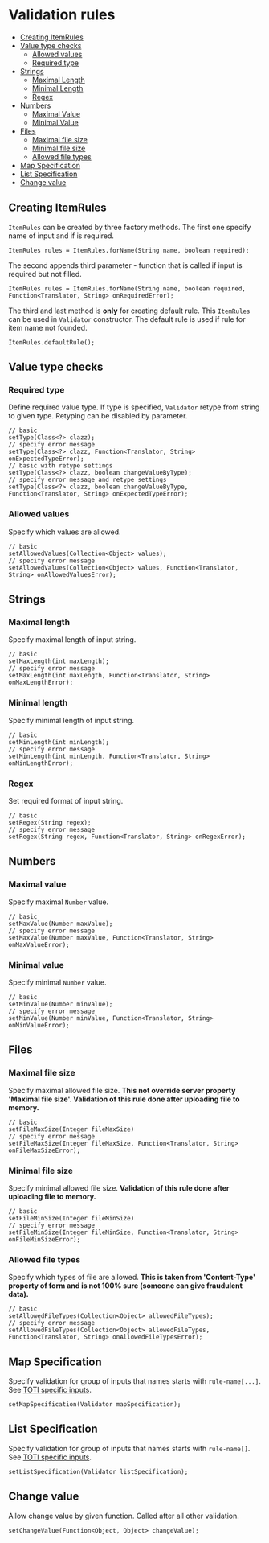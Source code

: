 # Validation rules

* [Creating ItemRules](#creating-itemrules)
* [Value type checks](#value-type-checks)
	* [Allowed values](#allowed-values)
	* [Required type](#required-type)
* [Strings](#strings)
	* [Maximal Length](#maximal-length)
	* [Minimal Length](#minimal-length)
	* [Regex](#regex)
* [Numbers](#numbers)
	* [Maximal Value](#maximal-value)
	* [Minimal Value](#minimal-value)
* [Files](#files)
	* [Maximal file size](#maximal-file-size)
	* [Minimal file size](#minimal-file-size)
	* [Allowed file types](#allowed-file-types)
* [Map Specification](#map-specification)
* [List Specification](#list-specification)
* [Change value](#change-value)

## Creating ItemRules

`ItemRules` can be created by three factory methods. The first one specify name of input and if is required.

```
ItemRules rules = ItemRules.forName(String name, boolean required);
```

The second appends third parameter - function that is called if input is required but not filled.

```
ItemRules rules = ItemRules.forName(String name, boolean required, Function<Translator, String> onRequiredError);
```

The third and last method is **only** for creating default rule. This `ItemRules` can be used in `Validator` constructor. The default rule is used if rule for item name not founded.

```
ItemRules.defaultRule();
```

## Value type checks

### Required type

Define required value type. If type is specified, `Validator` retype from string to given type. Retyping can be disabled by parameter.

```
// basic
setType(Class<?> clazz);
// specify error message
setType(Class<?> clazz, Function<Translator, String> onExpectedTypeError);
// basic with retype settings
setType(Class<?> clazz, boolean changeValueByType);
// specify error message and retype settings
setType(Class<?> clazz, boolean changeValueByType, Function<Translator, String> onExpectedTypeError);
```

### Allowed values

Specify which values are allowed.

```
// basic
setAllowedValues(Collection<Object> values);
// specify error message
setAllowedValues(Collection<Object> values, Function<Translator, String> onAllowedValuesError);
```

## Strings

### Maximal length

Specify maximal length of input string.

```
// basic
setMaxLength(int maxLength);
// specify error message
setMaxLength(int maxLength, Function<Translator, String> onMaxLengthError);
```

### Minimal length

Specify minimal length of input string.

```
// basic
setMinLength(int minLength);
// specify error message
setMinLength(int minLength, Function<Translator, String> onMinLengthError);
```

### Regex

Set required format of input string.

```
// basic
setRegex(String regex);
// specify error message
setRegex(String regex, Function<Translator, String> onRegexError);
```

## Numbers

### Maximal value

Specify maximal `Number` value.

```
// basic
setMaxValue(Number maxValue);
// specify error message
setMaxValue(Number maxValue, Function<Translator, String> onMaxValueError);
```

### Minimal value

Specify minimal `Number` value.

```
// basic
setMinValue(Number minValue);
// specify error message
setMinValue(Number minValue, Function<Translator, String> onMinValueError);
```

## Files

### Maximal file size

Specify maximal allowed file size. **This not override server property 'Maximal file size'. Validation of this rule done after uploading file to memory.**

```
// basic
setFileMaxSize(Integer fileMaxSize)
// specify error message
setFileMaxSize(Integer fileMaxSize, Function<Translator, String> onFileMaxSizeError);
```

### Minimal file size

Specify minimal allowed file size. **Validation of this rule done after uploading file to memory.**

```
// basic
setFileMinSize(Integer fileMinSize)
// specify error message
setFileMinSize(Integer fileMinSize, Function<Translator, String> onFileMinSizeError);
```

### Allowed file types

Specify which types of file are allowed. **This is taken from  'Content-Type' property of form and is not 100% sure (someone can give fraudulent data).**

```
// basic
setAllowedFileTypes(Collection<Object> allowedFileTypes);
// specify error message
setAllowedFileTypes(Collection<Object> allowedFileTypes, Function<Translator, String> onAllowedFileTypesError);
```

## Map Specification

Specify validation for group of inputs that names starts with `rule-name[...]`. See [TOTI specific inputs](controls.md#toti-specific).

```
setMapSpecification(Validator mapSpecification);
```

## List Specification

Specify validation for group of inputs that names starts with `rule-name[]`. See [TOTI specific inputs](controls.md#toti-specific).

```
setListSpecification(Validator listSpecification);
```

## Change value

Allow change value by given function. Called after all other validation.

```
setChangeValue(Function<Object, Object> changeValue);
```
